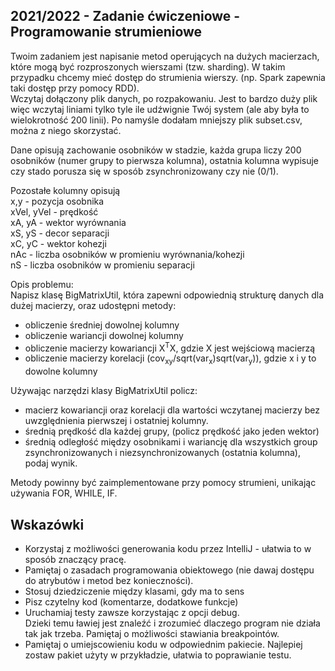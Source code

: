 ## 2021/2022 - Zadanie ćwiczeniowe - Programowanie strumieniowe 

Twoim zadaniem jest napisanie metod operujących na dużych macierzach, które mogą być rozproszonych wierszami (tzw. sharding).  W takim przypadku chcemy mieć dostęp do strumienia wierszy. (np. Spark zapewnia taki dostęp przy pomocy RDD).     
Wczytaj dołączony plik danych, po rozpakowaniu. Jest to bardzo duży plik więc wczytaj liniami tylko tyle ile udźwignie Twój system (ale aby była to wielokrotność 200 linii). Po namyśle dodałam mniejszy plik subset.csv, można z niego skorzystać.   

Dane opisują zachowanie osobników w stadzie, każda grupa liczy 200 osobników (numer grupy to pierwsza kolumna), ostatnia kolumna wypisuje czy stado porusza się w sposób zsynchronizowany czy nie (0/1).  

Pozostałe kolumny opisują  
x,y - pozycja osobnika  
xVel, yVel - prędkość  
xA, yA - wektor wyrównania  
xS, yS - decor separacji  
xC, yC - wektor kohezji  
nAc - liczba osobników w promieniu wyrównania/kohezji  
nS - liczba osobników w promieniu separacji  



Opis problemu:  
Napisz klasę BigMatrixUtil, która zapewni odpowiednią strukturę danych dla dużej macierzy, oraz udostępni metody:  
- obliczenie średniej dowolnej kolumny  
- obliczenie wariancji dowolnej kolumny  
- obliczenie macierzy kowariancji X<sup>T</sup>X, gdzie X jest wejściową macierzą    
- obliczenie macierzy korelacji (cov<sub>xy</sub>/sqrt(var<sub>x</sub>)sqrt(var<sub>y</sub>)), gdzie x i y to dowolne kolumny  



Używając narzędzi klasy BigMatrixUtil policz:
- macierz kowariancji oraz korelacji dla wartości wczytanej macierzy bez uwzględnienia pierwszej i ostatniej kolumny.  
- średnią prędkość dla każdej grupy, (policz prędkość jako jeden wektor)  
- średnią odległość między osobnikami i wariancję dla wszystkich group zsynchronizowanych i niezsynchronizowanych (ostatnia kolumna), podaj wynik.  

Metody powinny być zaimplementowane przy pomocy strumieni, unikając używania FOR, WHILE, IF.  



## Wskazówki
- Korzystaj z możliwości generowania kodu przez IntelliJ - ułatwia to w sposób znaczący pracę. 
- Pamiętaj o zasadach programowania obiektowego (nie dawaj dostępu do atrybutów i metod bez konieczności).
- Stosuj dziedziczenie między klasami, gdy ma to sens
- Pisz czytelny kod (komentarze, dodatkowe funkcje)
- Uruchamiaj testy zawsze korzystając z opcji debug.  
Dzieki temu ławiej jest znaleźć i zrozumieć dlaczego program nie działa tak jak trzeba.  Pamiętaj o możliwości stawiania breakpointów.
- Pamiętaj o umiejscowieniu kodu w odpowiednim pakiecie. Najlepiej zostaw pakiet użyty w przykładzie, ułatwia to poprawianie testu.

